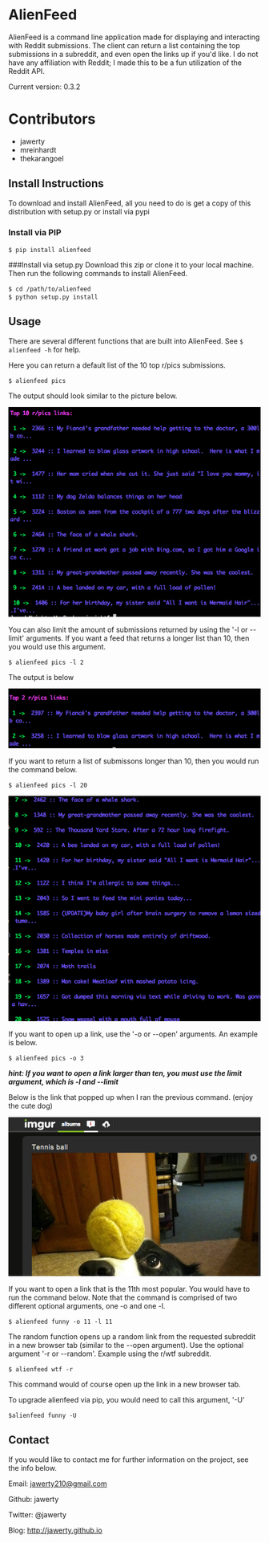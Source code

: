 # AlienFeed
AlienFeed is a command line application made for displaying and interacting with Reddit submissions. The client can return a list containing the top submissions in a subreddit, and even open the links up if you'd like. I do not have any affiliation with Reddit; I made this to be a fun utilization of the Reddit API.

Current version: 0.3.2

# Contributors
* jawerty
* mreinhardt
* thekarangoel

## Install Instructions
To download and install AlienFeed, all you need to do is get a copy of this distribution with setup.py or install via pypi

### Install via PIP

```
$ pip install alienfeed
```

###Install via setup.py 
Download this zip or clone it to your local machine. Then run the following commands to install AlienFeed.

```
$ cd /path/to/alienfeed
$ python setup.py install
```

## Usage

There are several different functions that are built into AlienFeed.
See `$ alienfeed -h` for help.

Here you can return a default list of the 10 top r/pics submissions.

```
$ alienfeed pics
```

The output should look similar to the picture below.

![Alt text](/public/pic1.png)

You can also limit the amount of submissions returned by using the '-l or --limit' arguments. If you want a feed that returns a longer list than 10, then you would use this argument. 

```
$ alienfeed pics -l 2
```

The output is below


![Alt text](/public/pic3.png)


If you want to return a list of submissons longer than 10, then you would run the command below.

```
$ alienfeed pics -l 20
```

![Alt text](/public/pic4.png)

If you want to open up a link, use the '-o or --open' arguments. An example is below.

```
$ alienfeed pics -o 3
```

***hint: If you want to open a link larger than ten, you must use the limit argument, which is -l and --limit***

Below is the link that popped up when I ran the previous command. (enjoy the cute dog)

![Alt text](/public/pic2.png)

If you want to open a link that is the 11th most popular. You would have to run the command below. Note that the command is comprised of two different optional arguments, one -o and one -l.

```
$ alienfeed funny -o 11 -l 11
```

The random function opens up a random link from the requested subreddit in a new browser tab (similar to the --open argument). Use the optional argument '-r or --random'. Example using the r/wtf subreddit.

```
$ alienfeed wtf -r
```

This command would of course open up the link in a new browser tab.

To upgrade alienfeed via pip, you would need to call this argument, '-U'
```
$alienfeed funny -U
```

## Contact
If you would like to contact me for further information on the project, see the info below.

Email: jawerty210@gmail.com

Github: jawerty

Twitter: @jawerty

Blog: <http://jawerty.github.io>
